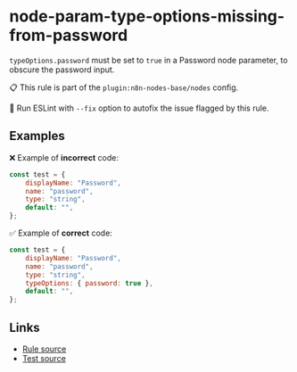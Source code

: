 [//]: # "File generated from a template. Do not edit this file directly."

# node-param-type-options-missing-from-password

`typeOptions.password` must be set to `true` in a Password node parameter, to obscure the password input.

📋 This rule is part of the `plugin:n8n-nodes-base/nodes` config.

🔧 Run ESLint with `--fix` option to autofix the issue flagged by this rule.

## Examples

❌ Example of **incorrect** code:

```js
const test = {
	displayName: "Password",
	name: "password",
	type: "string",
	default: "",
};
```

✅ Example of **correct** code:

```js
const test = {
	displayName: "Password",
	name: "password",
	type: "string",
	typeOptions: { password: true },
	default: "",
};
```

## Links

- [Rule source](../../lib/rules/node-param-type-options-missing-from-password.ts)
- [Test source](../../tests/node-param-type-options-missing-from-password.test.ts)
